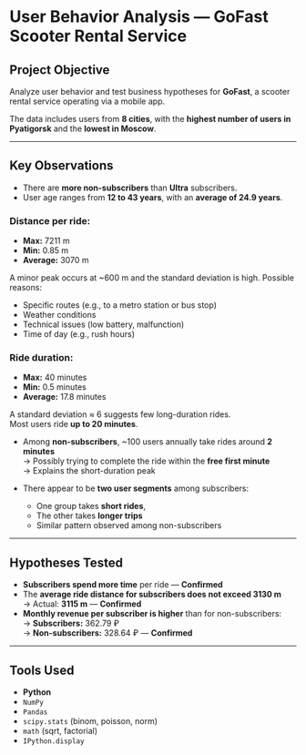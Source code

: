 # User Behavior Analysis — GoFast Scooter Rental Service

## Project Objective  
Analyze user behavior and test business hypotheses for **GoFast**, a scooter rental service operating via a mobile app.

The data includes users from **8 cities**, with the **highest number of users in Pyatigorsk** and the **lowest in Moscow**.

---

## Key Observations

- There are **more non-subscribers** than **Ultra** subscribers.  
- User age ranges from **12 to 43 years**, with an **average of 24.9 years**.

### Distance per ride:
- **Max:** 7211 m  
- **Min:** 0.85 m  
- **Average:** 3070 m  

A minor peak occurs at ~600 m and the standard deviation is high. Possible reasons:
- Specific routes (e.g., to a metro station or bus stop)  
- Weather conditions  
- Technical issues (low battery, malfunction)  
- Time of day (e.g., rush hours)

### Ride duration:
- **Max:** 40 minutes  
- **Min:** 0.5 minutes  
- **Average:** 17.8 minutes  

A standard deviation ≈ 6 suggests few long-duration rides.  
Most users ride **up to 20 minutes**.

- Among **non-subscribers**, ~100 users annually take rides around **2 minutes**  
  → Possibly trying to complete the ride within the **free first minute**  
  → Explains the short-duration peak

- There appear to be **two user segments** among subscribers:  
  - One group takes **short rides**,  
  - The other takes **longer trips**  
  - Similar pattern observed among non-subscribers

---

## Hypotheses Tested

- **Subscribers spend more time** per ride — **Confirmed**  
- The **average ride distance for subscribers does not exceed 3130 m**  
  → Actual: **3115 m** — **Confirmed**  
- **Monthly revenue per subscriber is higher** than for non-subscribers:  
  → **Subscribers:** 362.79 ₽  
  → **Non-subscribers:** 328.64 ₽ — **Confirmed**

---

## Tools Used

- **Python**  
- `NumPy`  
- `Pandas`  
- `scipy.stats` (binom, poisson, norm)  
- `math` (sqrt, factorial)  
- `IPython.display`
